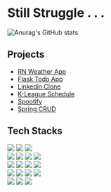 # Still Struggle . . .

<!--
**chanmin-kim/chanmin-kim** is a ✨ _special_ ✨ repository because its `README.md` (this file) appears on your GitHub profile.

Here are some ideas to get you started:

- 🔭 I’m currently working on ...
- 🌱 I’m currently learning ...
- 👯 I’m looking to collaborate on ...
- 🤔 I’m looking for help with ...
- 💬 Ask me about ...
- 📫 How to reach me: ...
- 😄 Pronouns: ...
- ⚡ Fun fact: ...
- 👋
-->

![Anurag's GitHub stats](https://github-readme-stats.vercel.app/api?username=chanmin-kim&show_icons=true&theme=dracula)  
<!-- [![Top Langs](https://github-readme-stats.vercel.app/api/top-langs/?username=chanmin-kim&layout=compact&theme=dracula)](https://github.com/anuraghazra/github-readme-stats)   -->

## Projects
- [RN Weather App]
- [Flask Todo App]
- [Linkedin Clone]
- [K-League Schedule]
- [Spootify]
- [Spring CRUD]


<!-- ## Inspiring Books
- [Hackers & Painters]
- [Zero to One]
- [The Selfish Gene]
- [知的資本論]
- [プロになるためのWeb技術入門] -->


## Tech Stacks

<a href="https://www.python.org/" target="_blank"><img src="https://img.shields.io/badge/-Python-3776AB?style=flat-square&logo=Python&logoColor=white"/></a>
<a href="https://ko.javascript.info/" target="_blank"><img src="https://img.shields.io/badge/-JavaScript-F7DF1E?style=flat-square&logo=JavaScript&logoColor=white"/></a>
<a href="https://isocpp.org/" target="_blank"><img src="https://img.shields.io/badge/-C%2B%2B-00599C?style=flat-square&logo=C%2B%2B&logoColor=white"/></a>  
<a href="https://ko.reactjs.org/" target="_blank"><img src="https://img.shields.io/badge/-React-61DAFB?style=flat-square&logo=React&logoColor=white"/></a>
<a href="https://reactrouter.com/" target="_blank"><img src="https://img.shields.io/badge/-ReactRouter-CA4245?style=flat-square&logo=ReactRouter&logoColor=white"/></a>
<a href="https://ko.redux.js.org/" target="_blank"><img src="https://img.shields.io/badge/-Redux-764ABC?style=flat-square&logo=Redux&logoColor=white"/></a>
<a href="https://jquery.com/" target="_blank"><img src="https://img.shields.io/badge/-jQuery-0769AD?style=flat-square&logo=jQuery&logoColor=white"/></a>  
<a href="https://flask.palletsprojects.com/en/2.0.x/" target="_blank"><img src="https://img.shields.io/badge/-Flask-000000?style=flat-square&logo=Flask&logoColor=white"/></a>
<a href="https://www.djangoproject.com/" target="_blank"><img src="https://img.shields.io/badge/-Django-092E20?style=flat-square&logo=Django&logoColor=white"/></a>
<a href="https://expressjs.com/ko/" target="_blank"><img src="https://img.shields.io/badge/-Express-000000?style=flat-square&logo=Express&logoColor=white"/></a>
<a href="https://nestjs.com/" target="_blank"><img src="https://img.shields.io/badge/-NestJS-E0234E?style=flat-square&logo=NestJS&logoColor=white"/></a>  
<a href="https://www.mongodb.com/" target="_blank"><img src="https://img.shields.io/badge/-MongoDB-47A248?style=flat-square&logo=MongoDB&logoColor=white"/></a>
<a href="https://www.mysql.com/" target="_blank"><img src="https://img.shields.io/badge/-MySQL-4479A1?style=flat-square&logo=MySQL&logoColor=white"/></a>
<a href="https://redis.io/" target="_blank"><img src="https://img.shields.io/badge/-Redis-DC382D?style=flat-square&logo=Redis&logoColor=white"/></a>
<a href="https://firebase.google.com/?hl=ko" target="_blank"><img src="https://img.shields.io/badge/-Firebase-FFCA28?style=flat-square&logo=Firebase&logoColor=white"/></a>  
<a href="https://aws.amazon.com/ko/ec2/?ec2-whats-new.sort-by=item.additionalFields.postDateTime&ec2-whats-new.sort-order=desc" target="_blank"><img src="https://img.shields.io/badge/-EC2-232F3E?style=flat-square&logo=AmazonAWS&logoColor=white"/></a>
<a href="https://www.docker.com/" target="_blank"><img src="https://img.shields.io/badge/-Docker-2496ED?style=flat-square&logo=Docker&logoColor=white"/></a>
<a href="https://ubuntu.com/wsl" target="_blank"><img src="https://img.shields.io/badge/-WSL2-E95420?style=flat-square&logo=Ubuntu&logoColor=white"/></a>


[//]: # (These are reference links used in the body of this note and get stripped out when the markdown processor does its job. There is no need to format nicely because it shouldn't be seen. Thanks SO - http://stackoverflow.com/questions/4823468/store-comments-in-markdown-syntax)

<!-- projects -->
   [RN Weather App]: <https://github.com/chanmin-kim/rn-expo-weather>
   [Flask Todo App]: <https://github.com/chanmin-kim/flask-todo>
   [Linkedin Clone]: <https://github.com/chanmin-kim/react-firebase-linkedin>
   [K-League Schedule]: <https://github.com/chanmin-kim/flask-mongodb-kleague>
   [Spootify]: <https://github.com/chanmin-kim/spootify>
   [Spring CRUD]: <https://github.com/chanmin-kim/spring-myhome>

<!-- books -->
   [Hackers & Painters]: <http://www.yes24.com/Product/Goods/11775130?OzSrank=1>
   [Zero to One]: <http://www.yes24.com/Product/Goods/15182767>
   [The Ascent of Money]: <http://www.yes24.com/Product/Goods/4156966>
   [知的資本論]: <http://www.yes24.com/Product/Goods/22862876?OzSrank=1>
   [プロになるためのWeb技術入門]: <http://www.yes24.com/Product/Goods/6721651?OzSrank=1>
   [자바 웹을 다루는 기술]: <http://www.yes24.com/Product/Goods/68371015>
   [The Selfish Gene]: <http://www.yes24.com/Product/Goods/65067259?OzSrank=1>

